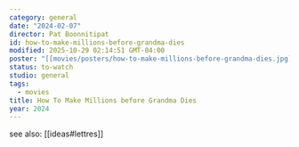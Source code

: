 ```yaml
---
category: general
date: "2024-02-07"
director: Pat Boonnitipat
id: how-to-make-millions-before-grandma-dies
modified: 2025-10-29 02:14:51 GMT-04:00
poster: "[[movies/posters/how-to-make-millions-before-grandma-dies.jpg]]"
status: to-watch
studio: general
tags:
  - movies
title: How To Make Millions before Grandma Dies
year: 2024
---
```


see also: [[ideas#lettres]]
